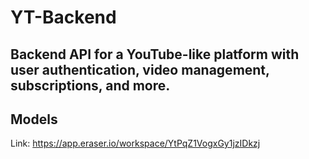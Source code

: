 # YT-Backend
Backend API for a YouTube-like platform with user authentication, video management, subscriptions, and more.
------
## Models
Link: https://app.eraser.io/workspace/YtPqZ1VogxGy1jzIDkzj

